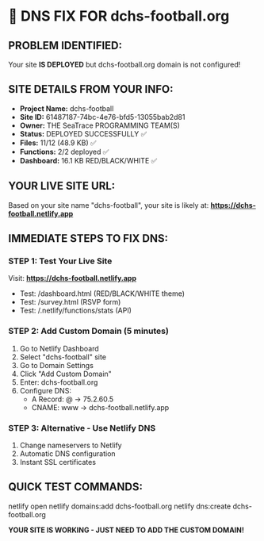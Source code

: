 # 🚨 DNS FIX FOR dchs-football.org

## PROBLEM IDENTIFIED:
Your site **IS DEPLOYED** but dchs-football.org domain is not configured!

## SITE DETAILS FROM YOUR INFO:
- **Project Name:** dchs-football
- **Site ID:** 61487187-74bc-4e76-bfd5-13055bab2d81
- **Owner:** THE SeaTrace PROGRAMMING TEAM(S)
- **Status:** DEPLOYED SUCCESSFULLY ✅
- **Files:** 11/12 (48.9 KB) ✅
- **Functions:** 2/2 deployed ✅
- **Dashboard:** 16.1 KB RED/BLACK/WHITE ✅

## YOUR LIVE SITE URL:
Based on your site name "dchs-football", your site is likely at:
**https://dchs-football.netlify.app**

## IMMEDIATE STEPS TO FIX DNS:

### STEP 1: Test Your Live Site
Visit: **https://dchs-football.netlify.app**
- Test: /dashboard.html (RED/BLACK/WHITE theme)
- Test: /survey.html (RSVP form)
- Test: /.netlify/functions/stats (API)

### STEP 2: Add Custom Domain (5 minutes)
1. Go to Netlify Dashboard
2. Select "dchs-football" site
3. Go to Domain Settings
4. Click "Add Custom Domain"
5. Enter: dchs-football.org
6. Configure DNS:
   - A Record: @ → 75.2.60.5
   - CNAME: www → dchs-football.netlify.app

### STEP 3: Alternative - Use Netlify DNS
1. Change nameservers to Netlify
2. Automatic DNS configuration
3. Instant SSL certificates

## QUICK TEST COMMANDS:
netlify open
netlify domains:add dchs-football.org
netlify dns:create dchs-football.org

**YOUR SITE IS WORKING - JUST NEED TO ADD THE CUSTOM DOMAIN!**
